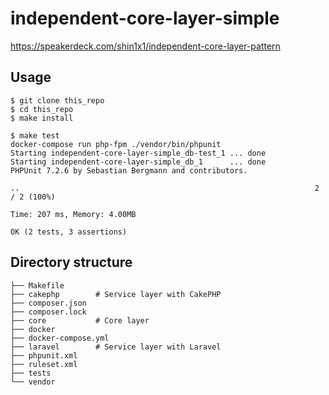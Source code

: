 # independent-core-layer-simple

https://speakerdeck.com/shin1x1/independent-core-layer-pattern

## Usage

```
$ git clone this_repo
$ cd this_repo
$ make install

$ make test
docker-compose run php-fpm ./vendor/bin/phpunit
Starting independent-core-layer-simple_db-test_1 ... done
Starting independent-core-layer-simple_db_1      ... done
PHPUnit 7.2.6 by Sebastian Bergmann and contributors.

..                                                                  2 / 2 (100%)

Time: 207 ms, Memory: 4.00MB

OK (2 tests, 3 assertions)
```

## Directory structure

```
├── Makefile
├── cakephp        # Service layer with CakePHP
├── composer.json
├── composer.lock 
├── core           # Core layer
├── docker
├── docker-compose.yml
├── laravel        # Service layer with Laravel
├── phpunit.xml
├── ruleset.xml
├── tests
└── vendor
```
